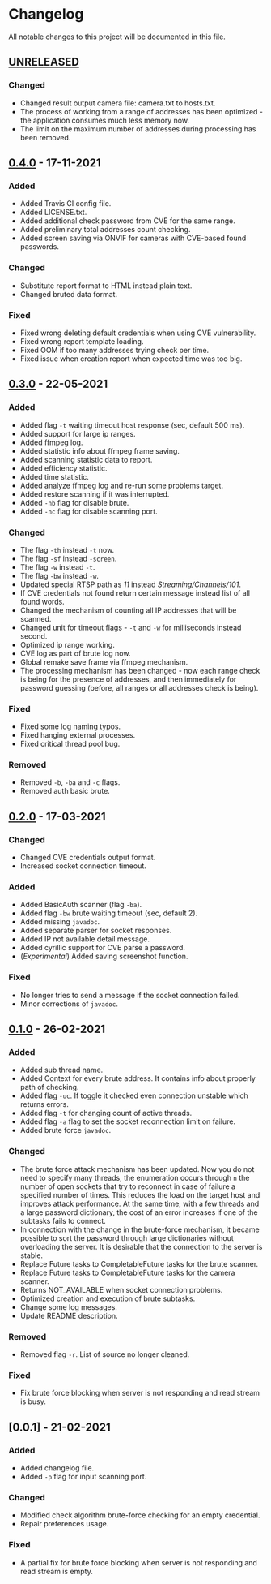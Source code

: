 # Changelog

All notable changes to this project will be documented in this file.

## [UNRELEASED]

### Changed
- Changed result output camera file: camera.txt to hosts.txt.
- The process of working from a range of addresses has been optimized - the application consumes much less memory now.
- The limit on the maximum number of addresses during processing has been removed.

## [0.4.0] - 17-11-2021

### Added
- Added Travis CI config file.
- Added LICENSE.txt.
- Added additional check password from CVE for the same range.
- Added preliminary total addresses count checking. 
- Added screen saving via ONVIF for cameras with CVE-based found passwords.

### Changed
- Substitute report format to HTML instead plain text.
- Changed bruted data format.

### Fixed
- Fixed wrong deleting default credentials when using CVE vulnerability.
- Fixed wrong report template loading.
- Fixed OOM if too many addresses trying check per time.
- Fixed issue when creation report when expected time was too big.

## [0.3.0] - 22-05-2021

### Added
- Added flag `-t` waiting timeout host response (sec, default 500 ms).
- Added support for large ip ranges.
- Added ffmpeg log.
- Added statistic info about ffmpeg frame saving.
- Added scanning statistic data to report.
- Added efficiency statistic.
- Added time statistic.
- Added analyze ffmpeg log and re-run some problems target.
- Added restore scanning if it was interrupted.
- Added `-nb` flag for disable brute.
- Added `-nc` flag for disable scanning port.

### Changed
- The flag `-th` instead `-t` now.
- The flag `-sf` instead `-screen`.
- The flag `-w` instead `-t`.
- The flag `-bw` instead `-w`.
- Updated special RTSP path as *11* instead *Streaming/Channels/101*.
- If CVE credentials not found return certain message instead list of all found words.
- Changed the mechanism of counting all IP addresses that will be scanned.
- Changed unit for timeout flags - `-t` and `-w` for milliseconds instead second.
- Optimized ip range working.
- CVE log as part of brute log now.
- Global remake save frame via ffmpeg mechanism.
- The processing mechanism has been changed - now each range check is being for the presence of addresses, 
and then immediately for password guessing (before, all ranges or all addresses check is being).

### Fixed
- Fixed some log naming typos.
- Fixed hanging external processes.
- Fixed critical thread pool bug.

### Removed
- Removed `-b`, `-ba` and `-c` flags.
- Removed auth basic brute.

## [0.2.0] - 17-03-2021

### Changed
- Changed CVE credentials output format.
- Increased socket connection timeout.

### Added
- Added BasicAuth scanner (flag `-ba`).
- Added flag `-bw` brute waiting timeout (sec, default 2).
- Added missing `javadoc`.
- Added separate parser for socket responses.
- Added IP not available detail message.
- Added cyrillic support for CVE parse a password.
- (*Experimental*) Added saving screenshot function.

### Fixed
- No longer tries to send a message if the socket connection failed.
- Minor corrections of `javadoc`.

## [0.1.0] - 26-02-2021

### Added
- Added sub thread name.
- Added Context for every brute address. It contains info about properly path of checking.
- Added flag `-uc`. If toggle it checked even connection unstable which returns errors.
- Added flag `-t` for changing count of active threads.
- Added flag `-a` flag to set the socket reconnection limit on failure.
- Added brute force `javadoc`.

### Changed
- The brute force attack mechanism has been updated. Now you do not need to specify many threads, the enumeration occurs through `n` 
the number of open sockets that try to reconnect in case of failure a specified number of times. This reduces the load 
on the target host and improves attack performance. At the same time, with a few threads and a large password dictionary, 
the cost of an error increases if one of the subtasks fails to connect.
- In connection with the change in the brute-force mechanism, it became possible to sort the password through large 
dictionaries without overloading the server. It is desirable that the connection to the server is stable. 
- Replace Future tasks to CompletableFuture tasks for the brute scanner.
- Replace Future tasks to CompletableFuture tasks for the camera scanner.
- Returns NOT_AVAILABLE when socket connection problems.
- Optimized creation and execution of brute subtasks.
- Change some log messages.
- Update README description.

### Removed
- Removed flag `-r`. List of source no longer cleaned.

### Fixed
- Fix brute force blocking when server is not responding and read stream is busy.

## [0.0.1] - 21-02-2021

### Added 
- Added changelog file.
- Added `-p` flag for input scanning port.

### Changed
- Modified check algorithm brute-force checking for an empty credential.
- Repair preferences usage.

### Fixed
- A partial fix for brute force blocking when server is not responding and read stream is empty.

[unreleased]: https://github.com/inkarnadin/alarh-camera-scanner/compare/v0.4.0...HEAD
[0.4.0]: https://github.com/inkarnadin/alarh-camera-scanner/releases/tag/v0.4.0
[0.3.0]: https://github.com/inkarnadin/alarh-camera-scanner/releases/tag/v0.3.0
[0.2.0]: https://github.com/inkarnadin/alarh-camera-scanner/releases/tag/v0.2.0
[0.1.0]: https://github.com/inkarnadin/alarh-camera-scanner/releases/tag/v0.1.0